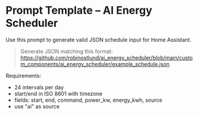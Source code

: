 # Prompt Template – AI Energy Scheduler

Use this prompt to generate valid JSON schedule input for Home Assistant.

> Generate JSON matching this format:
> https://github.com/robinostlund/ai_energy_scheduler/blob/main/custom_components/ai_energy_scheduler/example_schedule.json

Requirements:
- 24 intervals per day
- start/end in ISO 8601 with timezone
- fields: start, end, command, power_kw, energy_kwh, source
- use "ai" as source